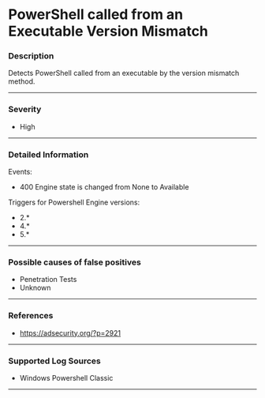# PowerShell called from an Executable Version Mismatch
### Description

Detects PowerShell called from an executable by the version mismatch method.

-------------------
### Severity

- High

-------------------

### Detailed Information

Events:
  - 400 Engine state is changed from None to Available
  
Triggers for Powershell Engine versions:
  - 2.*
  - 4.*
  - 5.*

-------------------

### Possible causes of false positives

- Penetration Tests
- Unknown

-------------------
### References

- https://adsecurity.org/?p=2921

-------------------
### Supported Log Sources

- Windows Powershell Classic

-------------------
